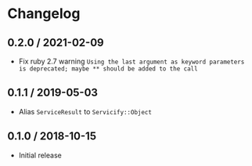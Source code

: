 # Changelog

## 0.2.0 / 2021-02-09

- Fix ruby 2.7 warning `Using the last argument as keyword parameters is deprecated; maybe ** should be added to the call`

## 0.1.1 / 2019-05-03

- Alias `ServiceResult` to `Servicify::Object`

## 0.1.0 / 2018-10-15

- Initial release

